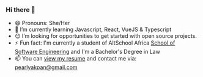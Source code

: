 ### Hi there 👋

<!--
**Pearlsky/Pearlsky** is a ✨ _special_ ✨ repository because its `README.md` (this file) appears on your GitHub profile.

Here are some ideas to get you started:-->

- 😄 Pronouns: She/Her
- 🌱 I’m currently learning Javascript, React, VueJS & Typescript
- 😊 I’m looking for opportunities to get started with open source projects.
- ⚡ Fun fact: I'm currently a student of AltSchool Africa [School of Software Engineering](https://altschoolafrica.com/schools/engineering) and I'm a Bachelor's Degree in Law
- 📫 You can [view my resume](https://www.canva.com/design/DAFHsNkcuLs/23Cuh073KgSHXyazhMOLeQ/view?utm_content=DAFHsNkcuLs&utm_campaign=designshare&utm_medium=link&utm_source=publishsharelink) and contact me via: pearlyakpan@gmail.com



